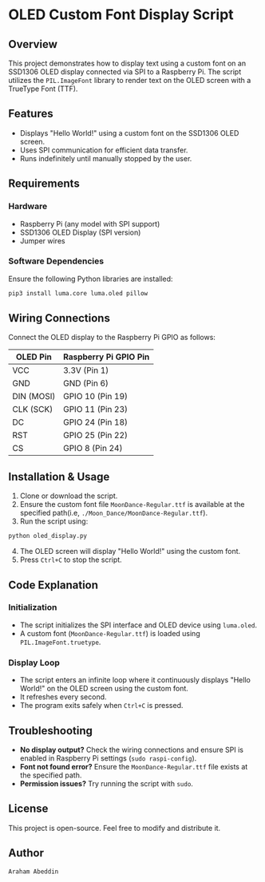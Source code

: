 # OLED Custom Font Display Script

## Overview
This project demonstrates how to display text using a custom font on an SSD1306 OLED display connected via SPI to a Raspberry Pi. The script utilizes the `PIL.ImageFont` library to render text on the OLED screen with a TrueType Font (TTF).

## Features
- Displays "Hello World!" using a custom font on the SSD1306 OLED screen.
- Uses SPI communication for efficient data transfer.
- Runs indefinitely until manually stopped by the user.

## Requirements
### Hardware
- Raspberry Pi (any model with SPI support)
- SSD1306 OLED Display (SPI version)
- Jumper wires

### Software Dependencies
Ensure the following Python libraries are installed:
```sh
pip3 install luma.core luma.oled pillow
```

## Wiring Connections
Connect the OLED display to the Raspberry Pi GPIO as follows:

| OLED Pin | Raspberry Pi GPIO Pin |
|----------|----------------------|
| VCC      | 3.3V (Pin 1)         |
| GND      | GND (Pin 6)          |
| DIN (MOSI) | GPIO 10 (Pin 19)   |
| CLK (SCK) | GPIO 11 (Pin 23)    |
| DC       | GPIO 24 (Pin 18)     |
| RST      | GPIO 25 (Pin 22)     |
| CS       | GPIO 8 (Pin 24)      |

## Installation & Usage
1. Clone or download the script.
2. Ensure the custom font file `MoonDance-Regular.ttf` is available at the specified path(i.e, `./Moon_Dance/MoonDance-Regular.ttf`).
3. Run the script using:
```sh
python oled_display.py
```
4. The OLED screen will display "Hello World!" using the custom font.
5. Press `Ctrl+C` to stop the script.

## Code Explanation
### Initialization
- The script initializes the SPI interface and OLED device using `luma.oled`.
- A custom font (`MoonDance-Regular.ttf`) is loaded using `PIL.ImageFont.truetype`.

### Display Loop
- The script enters an infinite loop where it continuously displays "Hello World!" on the OLED screen using the custom font.
- It refreshes every second.
- The program exits safely when `Ctrl+C` is pressed.

## Troubleshooting
- **No display output?** Check the wiring connections and ensure SPI is enabled in Raspberry Pi settings (`sudo raspi-config`).
- **Font not found error?** Ensure the `MoonDance-Regular.ttf` file exists at the specified path.
- **Permission issues?** Try running the script with `sudo`.

## License
This project is open-source. Feel free to modify and distribute it.

## Author
`Araham Abeddin`

